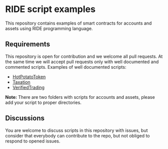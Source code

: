# RIDE script examples
This repository contains examples of smart contracts for accounts and assets using RIDE programming language.


## Requirements
This repository is open for contribution and we welcome all pull requests. At the same time we will accept pull requests only with well documented and commented scripts.
Examples of well documented scripts:
- [HotPotatoToken](/smart-assets/HotPotato.ride)
- [Taxation](/smart-assets/Taxation.ride)
- [VerifiedTrading](/smart-assets/VerifiedTrading.ride)


**Note:** There are two folders with scripts for accounts and assets, please add your script to proper directories.


## Discussions
You are welcome to discuss scripts in this repository with issues, but consider that everybody can contribute to the repo, but not obliged to respond to opened issues.

